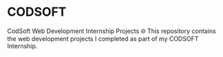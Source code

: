 # CODSOFT
CodSoft Web Development Internship Projects 🌐  This repository contains the web development projects I completed as part of my CODSOFT Internship.
